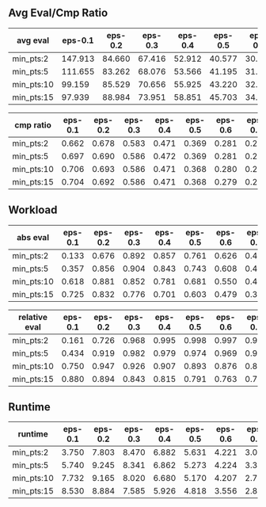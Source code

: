 ## Avg Eval/Cmp Ratio

avg eval | eps-0.1 | eps-0.2 | eps-0.3 | eps-0.4 | eps-0.5 | eps-0.6 | eps-0.7 | eps-0.8 | eps-0.9
--- | --- | --- | --- | --- | --- | --- | --- | --- | ---
min_pts:2 | 147.913 | 84.660 | 67.416 | 52.912 | 40.577 | 30.581 | 22.186 | 14.986 | 8.432
min_pts:5 | 111.655 | 83.262 | 68.076 | 53.566 | 41.195 | 31.131 | 22.646 | 15.334 | 8.650
min_pts:10 | 99.159 | 85.529 | 70.656 | 55.925 | 43.220 | 32.813 | 23.977 | 16.296 | 9.192
min_pts:15 | 97.939 | 88.984 | 73.951 | 58.851 | 45.703 | 34.834 | 25.548 | 17.403 | 9.775

cmp ratio | eps-0.1 | eps-0.2 | eps-0.3 | eps-0.4 | eps-0.5 | eps-0.6 | eps-0.7 | eps-0.8 | eps-0.9
--- | --- | --- | --- | --- | --- | --- | --- | --- | ---
min_pts:2 | 0.662 | 0.678 | 0.583 | 0.471 | 0.369 | 0.281 | 0.205 | 0.139 | 0.078
min_pts:5 | 0.697 | 0.690 | 0.586 | 0.472 | 0.369 | 0.281 | 0.205 | 0.139 | 0.078
min_pts:10 | 0.706 | 0.693 | 0.586 | 0.471 | 0.368 | 0.280 | 0.204 | 0.137 | 0.076
min_pts:15 | 0.704 | 0.692 | 0.586 | 0.471 | 0.368 | 0.279 | 0.203 | 0.136 | 0.075

## Workload

abs eval | eps-0.1 | eps-0.2 | eps-0.3 | eps-0.4 | eps-0.5 | eps-0.6 | eps-0.7 | eps-0.8 | eps-0.9
--- | --- | --- | --- | --- | --- | --- | --- | --- | ---
min_pts:2 | 0.133 | 0.676 | 0.892 | 0.857 | 0.761 | 0.626 | 0.472 | 0.309 | 0.149
min_pts:5 | 0.357 | 0.856 | 0.904 | 0.843 | 0.743 | 0.608 | 0.455 | 0.295 | 0.139
min_pts:10 | 0.618 | 0.881 | 0.852 | 0.781 | 0.681 | 0.550 | 0.404 | 0.254 | 0.113
min_pts:15 | 0.725 | 0.832 | 0.776 | 0.701 | 0.603 | 0.479 | 0.343 | 0.208 | 0.086

relative eval | eps-0.1 | eps-0.2 | eps-0.3 | eps-0.4 | eps-0.5 | eps-0.6 | eps-0.7 | eps-0.8 | eps-0.9
--- | --- | --- | --- | --- | --- | --- | --- | --- | ---
min_pts:2 | 0.161 | 0.726 | 0.968 | 0.995 | 0.998 | 0.997 | 0.997 | 0.996 | 0.993
min_pts:5 | 0.434 | 0.919 | 0.982 | 0.979 | 0.974 | 0.969 | 0.961 | 0.950 | 0.927
min_pts:10 | 0.750 | 0.947 | 0.926 | 0.907 | 0.893 | 0.876 | 0.853 | 0.819 | 0.753
min_pts:15 | 0.880 | 0.894 | 0.843 | 0.815 | 0.791 | 0.763 | 0.725 | 0.668 | 0.575

## Runtime

runtime | eps-0.1 | eps-0.2 | eps-0.3 | eps-0.4 | eps-0.5 | eps-0.6 | eps-0.7 | eps-0.8 | eps-0.9
--- | --- | --- | --- | --- | --- | --- | --- | --- | ---
min_pts:2 | 3.750 | 7.803 | 8.470 | 6.882 | 5.631 | 4.221 | 3.015 | 2.136 | 1.485
min_pts:5 | 5.740 | 9.245 | 8.341 | 6.862 | 5.273 | 4.224 | 3.330 | 2.484 | 1.526
min_pts:10 | 7.732 | 9.165 | 8.020 | 6.680 | 5.170 | 4.207 | 2.779 | 1.977 | 1.382
min_pts:15 | 8.530 | 8.884 | 7.585 | 5.926 | 4.818 | 3.556 | 2.843 | 1.927 | 1.284